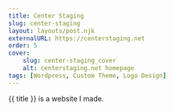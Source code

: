 ```yaml
---
title: Center Staging
slug: center-staging
layout: layouts/post.njk
externalURL: https://centerstaging.net
order: 5
cover:
    slug: center-staging_cover
    alt: centerstaging.net homepage
tags: [Wordpress, Custom Theme, Logo Design]
---
```

{{ title }} is a website I made.
